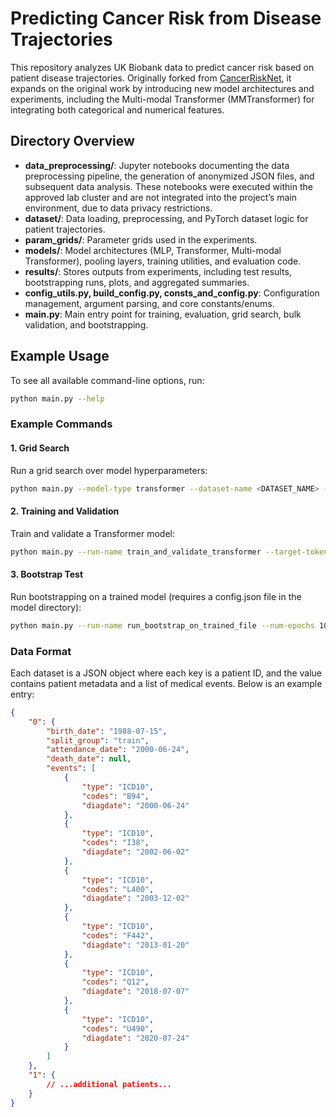 # Predicting Cancer Risk from Disease Trajectories

This repository analyzes UK Biobank data to predict cancer risk based on patient disease trajectories. Originally forked from [CancerRiskNet](https://github.com/BrunakSanderLabs/CancerRiskNet), it expands on the original work by introducing new model architectures and experiments, including the Multi-modal Transformer (MMTransformer) for integrating both categorical and numerical features.


## Directory Overview

- **data_preprocessing/**: Jupyter notebooks documenting the data preprocessing pipeline, the generation of anonymized JSON files, and subsequent data analysis. These notebooks were executed within the approved lab cluster and are not integrated into the project’s main environment, due to data privacy restrictions.
- **dataset/**: Data loading, preprocessing, and PyTorch dataset logic for patient trajectories.
- **param_grids/**: Parameter grids used in the experiments.
- **models/**: Model architectures (MLP, Transformer, Multi-modal Transformer), pooling layers, training utilities, and evaluation code.
- **results/**: Stores outputs from experiments, including test results, bootstrapping runs, plots, and aggregated summaries.
- **config_utils.py, build_config.py, consts_and_config.py**: Configuration management, argument parsing, and core constants/enums.
- **main.py**: Main entry point for training, evaluation, grid search, bulk validation, and bootstrapping.


## Example Usage

To see all available command-line options, run:

```bash
python main.py --help
```

### Example Commands

#### 1. Grid Search
Run a grid search over model hyperparameters:
```bash
python main.py --model-type transformer --dataset-name <DATASET_NAME> --device-name gpu --grid-search --grid-search-params <PARAM_JSON_FILE>
```

#### 2. Training and Validation
Train and validate a Transformer model:
```bash
python main.py --run-name train_and_validate_transformer --target-token 810 --num-epochs 100 --dropout 0 --weight-decay 0.001 --time-embed-dim 128 --hidden-dim 256 --num-layers 1 --num-heads 16 --model-type transformer --dataset-name <DATASET_NAME> --device-name gpu --train --val
```

#### 3. Bootstrap Test
Run bootstrapping on a trained model (requires a config.json file in the model directory):
```bash
python main.py --run-name run_bootstrap_on_trained_file --num-epochs 100 --target-token 514 --dropout 0 --weight-decay 0 --hidden-dim 128 --num-layers 8 --model-type mlp --dataset-name <DATASET_NAME> --device-name gpu --bootstrap-test --model-to-load-dir <PREVIOUS_TRAINING_OUT_DIR>/log --base-output-dir bootstrap_test_runs
```


### Data Format

Each dataset is a JSON object where each key is a patient ID, and the value contains patient metadata and a list of medical events. Below is an example entry:

```json
{
    "0": {
        "birth_date": "1988-07-15",
        "split_group": "train",
        "attendance_date": "2000-06-24",
        "death_date": null,
        "events": [
            {
                "type": "ICD10",
                "codes": "B94",
                "diagdate": "2000-06-24"
            },
            {
                "type": "ICD10",
                "codes": "I38",
                "diagdate": "2002-06-02"
            },
            {
                "type": "ICD10",
                "codes": "L400",
                "diagdate": "2003-12-02"
            },
            {
                "type": "ICD10",
                "codes": "F442",
                "diagdate": "2013-01-20"
            },
            {
                "type": "ICD10",
                "codes": "Q12",
                "diagdate": "2018-07-07"
            },
            {
                "type": "ICD10",
                "codes": "U490",
                "diagdate": "2020-07-24"
            }
        ]
    },
    "1": {
        // ...additional patients...
    }
}
```
